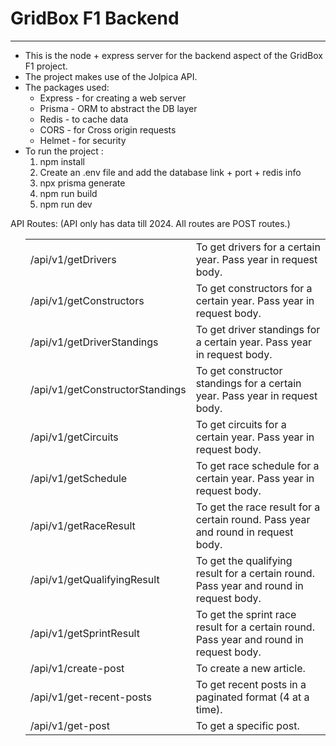 <h1>GridBox F1 Backend</h1>
<hr/>
<p>
<ul>

<li>This is the node + express server for the backend aspect of the GridBox F1 project. </li>
<li>The project makes use of the Jolpica API.</li>

<li>The packages used:
    <ul>
    <li>Express - for creating a web server</li>
    <li>Prisma - ORM to abstract the DB layer</li>
    <li>Redis - to cache data</li>
    <li>CORS - for Cross origin requests</li>
    <li>Helmet - for security</li>
    </ul>
</li>

<li>To run the project : 
    <ol>
    <li>npm install</li>
    <li>Create an .env file and add the database link + port + redis info</li>
    <li>npx prisma generate</li>
    <li>npm run build</li>
    <li>npm run dev</li>
    </ol>
</li>
</ul>

API Routes: (API only has data till 2024. All routes are POST routes.)

<ul>
<table>
    <tr>
    <td>/api/v1/getDrivers</td>
    <td>To get drivers for a certain year. Pass year in request body.</td>
    </tr>
    <tr>
    <td>/api/v1/getConstructors</td>
    <td>To get constructors for a certain year. Pass year in request body.</td>
    </tr>
    <tr>
    <td>/api/v1/getDriverStandings</td>
    <td>To get driver standings for a certain year. Pass year in request body.</td>
    </tr>
    <tr>
    <td>/api/v1/getConstructorStandings</td>
    <td>To get constructor standings for a certain year. Pass year in request body.</td>
    </tr>
    <tr>
    <td>/api/v1/getCircuits</td>
    <td>To get circuits for a certain year. Pass year in request body.</td>
    </tr>
    <tr>
    <td>/api/v1/getSchedule</td>
    <td> To get race schedule for a certain year. Pass year in request body.</td>
    </tr>
    <tr>
    <td>/api/v1/getRaceResult</td>
    <td> To get the race result for a certain round. Pass year and round in request body.</td>
    </tr>
    <tr>
    <td>/api/v1/getQualifyingResult</td>
    <td>  To get the qualifying result for a certain round. Pass year and round in request body.</td>
    </tr>
    <tr>
    <td>/api/v1/getSprintResult</td>
    <td>To get the sprint race result for a certain round. Pass year and round in request body.</td>
    <tr>
    <td>/api/v1/create-post</td>
    <td>To create a new article.</td>
    </tr>
    <tr>
    <td>/api/v1/get-recent-posts</td>
    <td>To get recent posts in a paginated format (4 at a time).</td>
    </tr>
    <tr>
    <td>/api/v1/get-post</td>
    <td>To get a specific post.</td>
    </tr>
    </table>
</p>